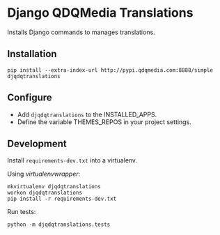 Django QDQMedia Translations
====================

Installs Django commands to manages translations.

Installation
------------

    pip install --extra-index-url http://pypi.qdqmedia.com:8888/simple djqdqtranslations

Configure
---------

- Add ``djqdqtranslations`` to the INSTALLED_APPS.
- Define the variable THEMES_REPOS in your project settings.


Development
---------------

Install `requirements-dev.txt` into a virtualenv.

Using _virtualenvwrapper_:

    mkvirtualenv djqdqtranslations
    workon djqdqtranslations
    pip install -r requirements-dev.txt


Run tests:

    python -m djqdqtranslations.tests
